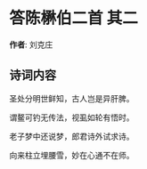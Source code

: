 # 答陈楙伯二首  其二

**作者**: 刘克庄

## 诗词内容

圣处分明世鲜知，古人岂是异肝脾。

谓鳌可钓无传法，视虱如轮有悟时。

老子梦中还说梦，郎君诗外试求诗。

向来柱立埋腰雪，妙在心通不在师。


